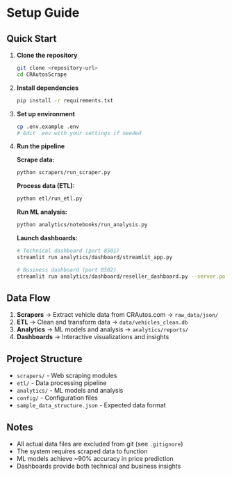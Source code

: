 # Setup Guide

## Quick Start

1. **Clone the repository**
   ```bash
   git clone <repository-url>
   cd CRAutosScrape
   ```

2. **Install dependencies**
   ```bash
   pip install -r requirements.txt
   ```

3. **Set up environment**
   ```bash
   cp .env.example .env
   # Edit .env with your settings if needed
   ```

4. **Run the pipeline**

   **Scrape data:**
   ```bash
   python scrapers/run_scraper.py
   ```

   **Process data (ETL):**
   ```bash
   python etl/run_etl.py
   ```

   **Run ML analysis:**
   ```bash
   python analytics/notebooks/run_analysis.py
   ```

   **Launch dashboards:**
   ```bash
   # Technical dashboard (port 8501)
   streamlit run analytics/dashboard/streamlit_app.py

   # Business dashboard (port 8502)
   streamlit run analytics/dashboard/reseller_dashboard.py --server.port 8502
   ```

## Data Flow

1. **Scrapers** → Extract vehicle data from CRAutos.com → `raw_data/json/`
2. **ETL** → Clean and transform data → `data/vehicles_clean.db`
3. **Analytics** → ML models and analysis → `analytics/reports/`
4. **Dashboards** → Interactive visualizations and insights

## Project Structure

- `scrapers/` - Web scraping modules
- `etl/` - Data processing pipeline
- `analytics/` - ML models and analysis
- `config/` - Configuration files
- `sample_data_structure.json` - Expected data format

## Notes

- All actual data files are excluded from git (see `.gitignore`)
- The system requires scraped data to function
- ML models achieve ~90% accuracy in price prediction
- Dashboards provide both technical and business insights